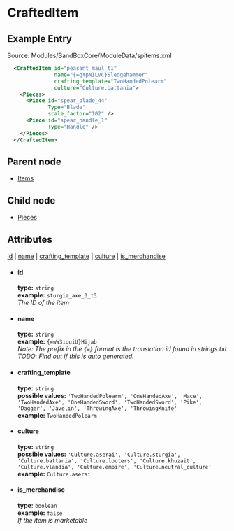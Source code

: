 # CraftedItem

## Example Entry
Source: Modules/SandBoxCore/ModuleData/spitems.xml
```xml
  <CraftedItem id="peasant_maul_t1"
               name="{=gYpNILVC}Sledgehammer"
               crafting_template="TwoHandedPolearm"
               culture="Culture.battania">
    <Pieces>
      <Piece id="spear_blade_44"
             Type="Blade"
             scale_factor="102" />
      <Piece id="spear_handle_1"
             Type="Handle" />
    </Pieces>
  </CraftedItem>
```

## Parent node
- [Items](../../Items)

## Child node
- [Pieces](Pieces)

## Attributes
[id](#id) | [name](#name) | [crafting_template](#crafting_template) | [culture](#culture) | [is_merchandise](#is_merchandise)

- #### id
  **type:** `string`  
  **example:**  `sturgia_axe_3_t3`  
  *The ID of the item*  
  
- #### name
  **type:**  `string`  
  **example:**  `{=wW3iouiU}Hijab`  
  *Note: The prefix in the `{=}` format is the translation id found in strings.txt*  
  *TODO: Find out if this is auto generated.*  

- #### crafting_template
  **type:**  `string`  
  **possible values:** `'TwoHandedPolearm', 'OneHandedAxe', 'Mace', 'TwoHandedAxe', 'OneHandedSword', 'TwoHandedSword', 'Pike', 'Dagger', 'Javelin', 'ThrowingAxe', 'ThrowingKnife'`  
  **example:** `TwoHandedPolearm`
  
- #### culture
  **type:**  `string`  
  **possible values:** `'Culture.aserai', 'Culture.sturgia', 'Culture.battania', 'Culture.looters', 'Culture.khuzait', 'Culture.vlandia', 'Culture.empire', 'Culture.neutral_culture'`  
  **example:** `Culture.aserai`  

- #### is_merchandise
  **type:**  `boolean`  
  **example:** `false`  
  *If the item is marketable*